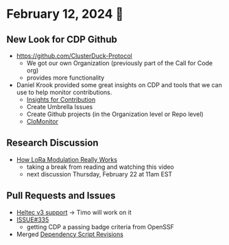 # February 12, 2024 :duck:

## New Look for CDP Github
  * https://github.com/ClusterDuck-Protocol
    * We got our own Organization (previously part of the Call for Code org)
    * provides more functionality 
  * Daniel Krook provided some great insights on CDP and tools that we can use to help monitor contributions. 
    * [Insights for Contribution](https://insights.lfx.linuxfoundation.org/foundation/call-for-code/overview?project=ClusterDuck&repository=all&dateFilters=Last%2012%20Months&dateRange=2023-02-10%20to%202024-02-09&compare=PP&granularity=month&hideBots=true)
    * Create Umbrella Issues
    * Create Github projects (in the Organization level or Repo level)
    * [CloMonitor](https://clomonitor.io/search?page=1)

## Research Discussion
  * [How LoRa Modulation Really Works](https://www.youtube.com/watch?v=jHWepP1ZWTk)
    * taking a break from reading and watching this video
    * next discussion Thursday, February 22 at 11am EST

## Pull Requests and Issues
  * [Heltec v3 support](https://github.com/Call-for-Code/ClusterDuck-Protocol/pull/310) -> Timo will work on it
  * [ISSUE#335](https://github.com/ClusterDuck-Protocol/ClusterDuck-Protocol/issues/335)
    * getting CDP a passing badge criteria from OpenSSF
  * Merged [Dependency Script Revisions](https://github.com/Call-for-Code/ClusterDuck-Protocol/pull/340) 